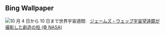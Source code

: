 ## Bing Wallpaper
![](https://www.bing.com/th?id=OHR.WebbPillars_JA-JP7847589500_UHD.jpg&w=1000)10 月 4 日から 10 日まで世界宇宙週間:&nbsp;&ensp;[ジェームズ・ウェッブ宇宙望遠鏡が撮影した創造の柱 (© NASA)](https://www.bing.com/th?id=OHR.WebbPillars_JA-JP7847589500_UHD.jpg)
<br><br/>
